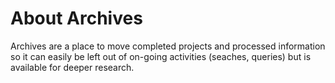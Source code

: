 # About **A**rchives
Archives are a place to move completed projects and processed information so it can easily be left out of on-going activities (seaches, queries) but is available for deeper research.